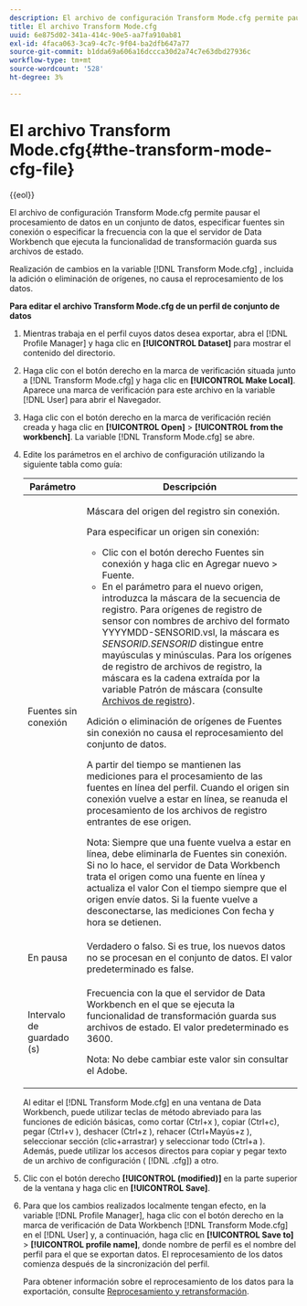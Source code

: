 ```yaml
---
description: El archivo de configuración Transform Mode.cfg permite pausar el procesamiento de datos en un conjunto de datos, especificar fuentes sin conexión o especificar la frecuencia con la que el servidor de Data Workbench que ejecuta la funcionalidad de transformación guarda sus archivos de estado.
title: El archivo Transform Mode.cfg
uuid: 6e875d02-341a-414c-90e5-aa7fa910ab81
exl-id: 4faca063-3ca9-4c7c-9f04-ba2dfb647a77
source-git-commit: b1dda69a606a16dccca30d2a74c7e63dbd27936c
workflow-type: tm+mt
source-wordcount: '528'
ht-degree: 3%

---
```


# El archivo Transform Mode.cfg{#the-transform-mode-cfg-file}

{{eol}}

El archivo de configuración Transform Mode.cfg permite pausar el procesamiento de datos en un conjunto de datos, especificar fuentes sin conexión o especificar la frecuencia con la que el servidor de Data Workbench que ejecuta la funcionalidad de transformación guarda sus archivos de estado.

Realización de cambios en la variable [!DNL Transform Mode.cfg] , incluida la adición o eliminación de orígenes, no causa el reprocesamiento de los datos.

**Para editar el archivo Transform Mode.cfg de un perfil de conjunto de datos**

1. Mientras trabaja en el perfil cuyos datos desea exportar, abra el [!DNL Profile Manager] y haga clic en **[!UICONTROL Dataset]** para mostrar el contenido del directorio.
1. Haga clic con el botón derecho en la marca de verificación situada junto a [!DNL Transform Mode.cfg] y haga clic en **[!UICONTROL Make Local]**. Aparece una marca de verificación para este archivo en la variable [!DNL User] para abrir el Navegador.
1. Haga clic con el botón derecho en la marca de verificación recién creada y haga clic en **[!UICONTROL Open]** > **[!UICONTROL from the workbench]**. La variable [!DNL Transform Mode.cfg] se abre.
1. Edite los parámetros en el archivo de configuración utilizando la siguiente tabla como guía:

   <table id="table_9FC00BD54FD8439DA17AEF61AC2ACD50"> 
    <thead> 
    <tr> 
    <th colname="col1" class="entry"> Parámetro </th> 
    <th colname="col2" class="entry"> Descripción </th> 
    </tr> 
    </thead>
    <tbody> 
    <tr> 
    <td colname="col1"> Fuentes sin conexión </td> 
    <td colname="col2"> <p>Máscara del origen del registro sin conexión. </p> <p> Para especificar un origen sin conexión: </p> 
    <ul id="ul_B93F945A697C4882ADE420438712B0B0"> 
     <li id="li_617C04FE9F1C4E998394F224CFEA21F3"> Clic con el botón derecho <span class="uicontrol"> Fuentes sin conexión</span> y haga clic en <span class="uicontrol"> Agregar nuevo</span> &gt; <span class="uicontrol"> Fuente</span>. </li> 
    <li id="li_B263A294D1F14D62BBAA5DBF3B388C38"> En el parámetro para el nuevo origen, introduzca la máscara de la secuencia de registro. Para orígenes de registro de sensor con nombres de archivo del formato <span class="filepath"> YYYYMDD-SENSORID.vsl</span>, la máscara es <i>SENSORID.SENSORID</i> distingue entre mayúsculas y minúsculas. Para los orígenes de registro de archivos de registro, la máscara es la cadena extraída por la variable <span class="wintitle"> Patrón de máscara</span> (consulte <a href="../../../../home/c-dataset-const-proc/c-log-proc-config-file/c-log-sources.md#concept-3d4fb817c057447d90f166b1183b461e"> Archivos de registro</a>). </li> 
    </ul> <p> Adición o eliminación de orígenes de <span class="wintitle"> Fuentes sin conexión</span> no causa el reprocesamiento del conjunto de datos. </p> <p> A partir del tiempo se mantienen las mediciones para el procesamiento de las fuentes en línea del perfil. Cuando el origen sin conexión vuelve a estar en línea, se reanuda el procesamiento de los archivos de registro entrantes de ese origen. </p> <p> <p>Nota: Siempre que una fuente vuelva a estar en línea, debe eliminarla de <span class="wintitle"> Fuentes sin conexión</span>. Si no lo hace, el servidor de Data Workbench trata el origen como una fuente en línea y actualiza el valor Con el tiempo siempre que el origen envíe datos. Si la fuente vuelve a desconectarse, las mediciones Con fecha y hora se detienen. </p> </p> </td> 
    </tr> 
    <tr> 
    <td colname="col1"> En pausa </td> 
    <td colname="col2"> Verdadero o falso. Si es true, los nuevos datos no se procesan en el conjunto de datos. El valor predeterminado es false. </td> 
    </tr> 
    <tr> 
    <td colname="col1"> Intervalo de guardado (s) </td> 
    <td colname="col2"> <p>Frecuencia con la que el servidor de Data Workbench en el que se ejecuta la funcionalidad de transformación guarda sus archivos de estado. El valor predeterminado es 3600. </p> <p> <p>Nota: No debe cambiar este valor sin consultar el Adobe. </p> </p> </td> 
    </tr> 
    </tbody> 
   </table>

   Al editar el [!DNL Transform Mode.cfg] en una ventana de Data Workbench, puede utilizar teclas de método abreviado para las funciones de edición básicas, como cortar (Ctrl+x ), copiar (Ctrl+c), pegar (Ctrl+v ), deshacer (Ctrl+z ), rehacer (Ctrl+Mayús+z ), seleccionar sección (clic+arrastrar) y seleccionar todo (Ctrl+a ). Además, puede utilizar los accesos directos para copiar y pegar texto de un archivo de configuración ( [!DNL .cfg]) a otro.

1. Clic con el botón derecho **[!UICONTROL (modified)]** en la parte superior de la ventana y haga clic en **[!UICONTROL Save]**.
1. Para que los cambios realizados localmente tengan efecto, en la variable [!DNL Profile Manager], haga clic con el botón derecho en la marca de verificación de Data Workbench [!DNL Transform Mode.cfg] en el [!DNL User] y, a continuación, haga clic en **[!UICONTROL Save to]** > **[!UICONTROL profile name]**, donde nombre de perfil es el nombre del perfil para el que se exportan datos. El reprocesamiento de los datos comienza después de la sincronización del perfil.

   Para obtener información sobre el reprocesamiento de los datos para la exportación, consulte [Reprocesamiento y retransformación](../../../../home/c-dataset-const-proc/c-reproc-retrans/c-unst-reproc-retrans.md).
